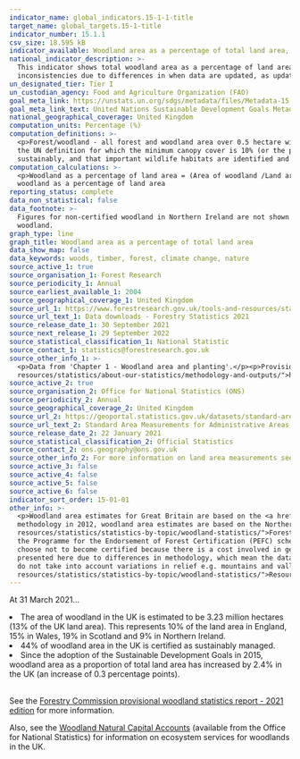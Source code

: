```yaml
---
indicator_name: global_indicators.15-1-1-title
target_name: global_targets.15-1-title
indicator_number: 15.1.1
csv_size: 18.595 kB
indicator_available: Woodland area as a percentage of total land area, and woodland area certified as sustainably managed as a percentage of total land area
national_indicator_description: >-
  This indicator shows total woodland area as a percentage of land area, and the area of woodland that is certified against agreed environmental standards as a percentage of land area. While the data presented by the UN uses the same source as we present here,  there may be some
  inconsistencies due to differences in when data are updated, as updated data may include revisions for earlier years.
un_designated_tier: Tier I
un_custodian_agency: Food and Agriculture Organization (FAO)
goal_meta_link: https://unstats.un.org/sdgs/metadata/files/Metadata-15-01-01.pdf
goal_meta_link_text: United Nations Sustainable Development Goals Metadata (PDF 379 KB)
national_geographical_coverage: United Kingdom
computation_units: Percentage (%)
computation_definitions: >-
  <p>Forest/woodland - all forest and woodland area over 0.5 hectare with a minimum of 20% canopy cover (25% in Northern Ireland) (or the potential to achieve it) and a minimum width of 20 metres, including areas of new planting, clearfell, windblow and restocked areas. This differs from
  the UN definition for which the minimum canopy cover is 10% (or the potential to achieve it) <p>Woodland certification - Woodland certification assesses management practices against agreed environmental standards. Certification requires that wood products are harvested legally and
  sustainably, and that important wildlife habitats are identified and are not negatively impacted by management.  Woodland certification schemes promote good forest practice and are used to demonstrate that wood or wood products come from well-managed forests.
computation_calculations: >-
  <p>Woodland as a percentage of land area = (Area of woodland /Land area ) * 100 <p> Certified woodland as a percentage of land area = (Area of certified woodland / Land area) * 100 <p> Non-certified woodland as a percentage of land area = Woodland as a percentage of land area - Certified
  woodland as a percentage of land area
reporting_status: complete
data_non_statistical: false
data_footnote: >-
  Figures for non-certified woodland in Northern Ireland are not shown prior to 2013 due to a change in the Northern Ireland methodology. Therefore, headline figures for non-certified woodland in the UK are also not shown prior to 2013. There was no change in the methodology for certified
  woodland.
graph_type: line
graph_title: Woodland area as a percentage of total land area
data_show_map: false
data_keywords: woods, timber, forest, climate change, nature
source_active_1: true
source_organisation_1: Forest Research
source_periodicity_1: Annual
source_earliest_available_1: 2004
source_geographical_coverage_1: United Kingdom
source_url_1: https://www.forestresearch.gov.uk/tools-and-resources/statistics/data-downloads/
source_url_text_1: Data downloads - Forestry Statistics 2021
source_release_date_1: 30 September 2021
source_next_release_1: 29 September 2022
source_statistical_classification_1: National Statistic 
source_contact_1: statistics@forestresearch.gov.uk
source_other_info_1: >-
  <p>Data from 'Chapter 1 - Woodland area and planting'.</p><p>Provisional data for 2022 will be released on 16 June 2022</p><p>The methodology used to produce annual estimates of woodland area in Great Britain can be found <a href="https://www.forestresearch.gov.uk/tools-and-
  resources/statistics/about-our-statistics/methodology-and-outputs/">here</a> under 'Annual woodland area estimates 2012'. </p>
source_active_2: true
source_organisation_2: Office for National Statistics (ONS)
source_periodicity_2: Annual
source_geographical_coverage_2: United Kingdom
source_url_2: https://geoportal.statistics.gov.uk/datasets/standard-area-measurements-latest-for-administrative-areas-in-the-united-kingdom-v2/about
source_url_text_2: Standard Area Measurements for Administrative Areas (Latest)
source_release_date_2: 22 January 2021
source_statistical_classification_2: Official Statistics
source_contact_2: ons.geography@ons.gov.uk
source_other_info_2: For more information on land area measurements see the Standard Area Measurements User Guide 2020, found in the zip file in the link to the data source.
source_active_3: false
source_active_4: false
source_active_5: false
source_active_6: false
indicator_sort_order: 15-01-01
other_info: >-
  <p>Woodland area estimates for Great Britain are based on the <a href="https://data.gov.uk/dataset/cd748245-e68c-41e4-bb1a-4728bc64163c/national-forest-inventory-woodland-england-2018">National Forest Inventory (NFI) Woodland map</a>. For Northern Ireland, following a change of
  methodology in 2012, woodland area estimates are based on the Northern Ireland Woodland Register. Figures for Northern Ireland (total and non-certified) and the whole of the UK (total and non-certified) prior to 2013 are available at <a href="https://www.forestresearch.gov.uk/tools-and-
  resources/statistics/statistics-by-topic/woodland-statistics/">Forest Research</a>, but are not shown here, as estimates before the change in methodology are not directly comparable to those after.<p>All certified woodland is certified under the Forest Stewardship Council (FSC) scheme or
  the Programme for the Endorsement of Forest Certification (PEFC) scheme, with many woodlands certified under both. Certified woodland areas are often used as an indicator of sustainable forest management, however, woodland that is not certified may also be sustainably managed. Some
  choose not to become certified because there is a cost involved in getting certified and there may be little incentive for woodland owners to get their woodlands certified if timber production is not a major objective.<p>Certification in the UK began in 1996. Data prior to 2004 are not
  presented here due to differences in methodology, which mean the data are not directly comparable.<p>New certificates may relate to existing woodland that was not previously certified, or to newly planted areas. <p>The land area and forest area measurements used here are ‘flat’ as they
  do not take into account variations in relief e.g. mountains and valleys.</p><p> For further information on the methodology and quality of woodland area estimates please see the Quality Report on the Forest Research <a href="https://www.forestresearch.gov.uk/tools-and-
  resources/statistics/statistics-by-topic/woodland-statistics/">Resources page</a>. Data follows the UN specification for this indicator. This indicator has been identified in collaboration with topic experts.
---
```

 At 31 March 2021...

<li>The area of woodland in the UK is estimated to be 3.23 million hectares (13% of the UK land area). This represents 10% of the land area in England, 15% in Wales, 19% in Scotland and 9% in Northern Ireland.</li>
<li>44% of woodland area in the UK is certified as sustainably managed.</li>
<li>Since the adoption of the Sustainable Development Goals in 2015, woodland area as a proportion of total land area has increased by 2.4% in the UK (an increase of 0.3 percentage points).</li>
<br>
    
See the [Forestry Commission provisional woodland statistics report - 2021 edition](https://www.forestresearch.gov.uk/tools-and-resources/statistics/statistics-by-topic/woodland-statistics/) for more information.
    
Also, see the [Woodland Natural Capital Accounts](https://www.ons.gov.uk/economy/environmentalaccounts/bulletins/woodlandnaturalcapitalaccountsuk/2020) (available from the Office for National Statistics) for information on ecosystem services for woodlands in the UK.
